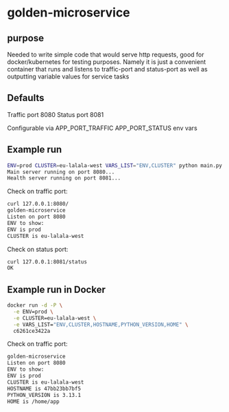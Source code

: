 # golden-microservice

## purpose

Needed to write simple code that would serve http requests, good for
docker/kubernetes for testing purposes.
Namely it is just a convenient container that runs and listens to
traffic-port and status-port as well as outputting variable values
for service tasks

## Defaults

Traffic port 8080
Status port 8081

Configurable via APP_PORT_TRAFFIC APP_PORT_STATUS env vars

## Example run

```bash
ENV=prod CLUSTER=eu-lalala-west VARS_LIST="ENV,CLUSTER" python main.py
Main server running on port 8080...
Health server running on port 8081...
```

Check on traffic port:
```bash
curl 127.0.0.1:8080/
golden-microservice
Listen on port 8080
ENV to show:
ENV is prod
CLUSTER is eu-lalala-west
```

Check on status port:
```bash
curl 127.0.0.1:8081/status
OK
```

## Example run in Docker

```bash
docker run -d -P \
  -e ENV=prod \
  -e CLUSTER=eu-lalala-west \
  -e VARS_LIST="ENV,CLUSTER,HOSTNAME,PYTHON_VERSION,HOME" \
  c6261ce3422a
```

Check on traffic port:

```bash
golden-microservice
Listen on port 8080
ENV to show:
ENV is prod
CLUSTER is eu-lalala-west
HOSTNAME is 47bb23bb7bf5
PYTHON_VERSION is 3.13.1
HOME is /home/app
```
